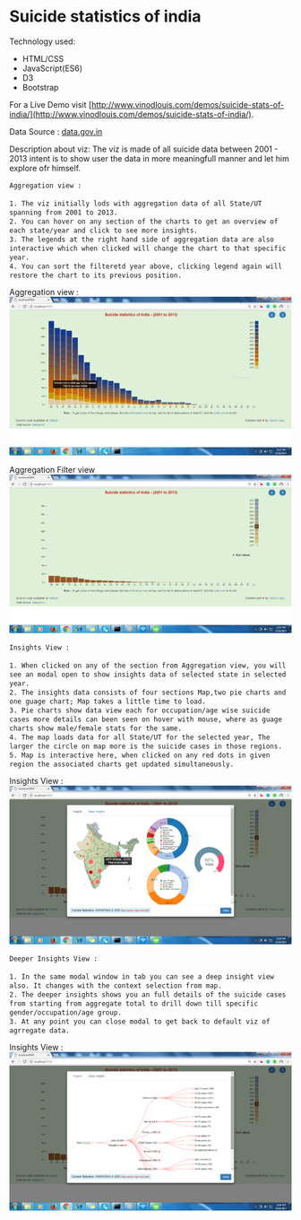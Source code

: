 # Suicide statistics of india

Technology used:

 * HTML/CSS
 * JavaScript(ES6)
 * D3
 * Bootstrap


For a Live Demo visit [http://www.vinodlouis.com/demos/suicide-stats-of-india/](http://www.vinodlouis.com/demos/suicide-stats-of-india/).

Data Source : [data.gov.in](https://data.gov.in/catalog/stateut-wise-professional-profile-suicide-victim)


Description about viz: The viz is made of all suicide data between 2001 - 2013 intent is to show user the data in more meaningfull manner and let him explore ofr himself.

```
Aggregation view :

1. The viz initially lods with aggregation data of all State/UT spanning from 2001 to 2013.
2. You can hover on any section of the charts to get an overview of each state/year and click to see more insights.
3. The legends at the right hand side of aggregation data are also interactive which when clicked will change the chart to that specific year.
4. You can sort the filteretd year above, clicking legend again will restore the chart to its previous position.
```

Aggregation view :
![Aggregation view](https://raw.githubusercontent.com/VinodLouis/suicide-stats-in-india/master/screenshots/aggregate.png)

Aggregation Filter view
![Aggregation Filtered view](https://raw.githubusercontent.com/VinodLouis/suicide-stats-in-india/master/screenshots/filteragg.png)


```
Insights View :

1. When clicked on any of the section from Aggregation view, you will see an modal open to show insights data of selected state in selected year.
2. The insights data consists of four sections Map,two pie charts and one guage chart; Map takes a little time to load.
3. Pie charts show data view each for occupation/age wise suicide cases more details can been seen on hover with mouse, where as guage charts show male/female stats for the same.
4. The map loads data for all State/UT for the selected year, The larger the circle on map more is the suicide cases in those regions.
5. Map is interactive here, when clicked on any red dots in given region the associated charts get updated simultaneously.
```

Insights View :
![Insights view](https://raw.githubusercontent.com/VinodLouis/suicide-stats-in-india/master/screenshots/insights.png)


```
Deeper Insights View :

1. In the same modal window in tab you can see a deep insight view also. It changes with the context selection from map.
2. The deeper insights shows you an full details of the suicide cases from starting from aggregate total to drill down till specific gender/occupation/age group.
3. At any point you can close modal to get back to default viz of agrregate data.

```

Insights View :
![Insights view](https://raw.githubusercontent.com/VinodLouis/suicide-stats-in-india/master/screenshots/deepinsights.png)
